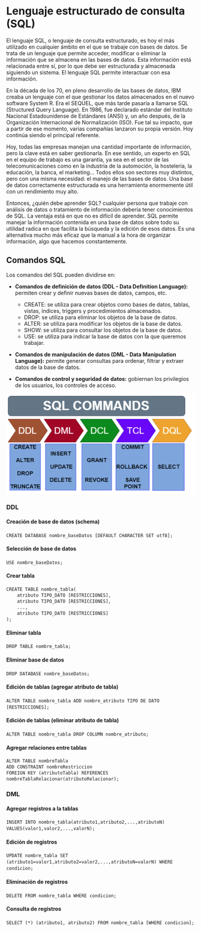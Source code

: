 # Lenguaje estructurado de consulta (SQL)

El lenguaje SQL, o lenguaje de consulta estructurado, es hoy el más utilizado en cualquier ámbito en el que se trabaje con bases de datos. Se trata de un lenguaje que permite acceder, modificar o eliminar la información que se almacena en las bases de datos. Esta información está relacionada entre sí, por lo que debe ser estructurada y almacenada siguiendo un sistema. El lenguaje SQL permite interactuar con esa información.

En la década de los 70, en pleno desarrollo de las bases de datos, IBM creaba un lenguaje con el que gestionar los datos almacenados en el nuevo software System R. Era el SEQUEL, que más tarde pasaría a llamarse SQL (Structured Query Language). En 1986, fue declarado estándar del Instituto Nacional Estadounidense de Estándares (ANSI) y, un año después, de la Organización Internacional de Normalización (ISO). Fue tal su impacto, que a partir de ese momento, varias compañías lanzaron su propia versión. Hoy continúa siendo el principal referente. 

Hoy, todas las empresas manejan una cantidad importante de información, pero la clave está en saber gestionarla. En ese sentido, un experto en SQL en el equipo de trabajo es una garantía, ya sea en el sector de las telecomunicaciones como en la industria de la automoción, la hostelería, la educación, la banca, el marketing... Todos ellos son sectores muy distintos, pero con una misma necesidad: el manejo de las bases de datos. Una base de datos correctamente estructurada es una herramienta enormemente útil con un rendimiento muy alto.

Entonces, ¿quién debe aprender SQL? cualquier persona que trabaje con análisis de datos o tratamiento de información debería tener conocimientos de SQL. La ventaja está en que no es difícil de aprender. SQL permite manejar la información contenida en una base de datos sobre todo su utilidad radica en que facilita la búsqueda y la edición de esos datos. Es una alternativa mucho más eficaz que la manual a la hora de organizar información, algo que hacemos constantemente. 

## Comandos SQL

Los comandos del SQL pueden dividirse en:

- **Comandos de definición de datos (DDL - Data Definition Language):** permiten crear y definir nuevas bases de datos, campos, etc.

    - CREATE: se utiliza para crear objetos como bases de datos, tablas, vistas, índices, triggers y procedimientos almacenados.
    - DROP: se utiliza para eliminar los objetos de la base de datos.
    - ALTER: se utiliza para modificar los objetos de la base de datos.
    - SHOW: se utiliza para consultar los objetos de la base de datos.
    - USE: se utiliza para indicar la base de datos con la que queremos trabajar.

- **Comandos de manipulación de datos (DML - Data Manipulation Language):** permite generar consultas para ordenar, filtrar y extraer datos de la base de datos.

- **Comandos de control y seguridad de datos:** gobiernan los privilegios de los usuarios, los controles de acceso.

![sqlComandos](./imagenes/sqlComandos.png)

### DDL

#### Creación de base de datos (schema)

`CREATE DATABASE nombre_baseDatos [DEFAULT CHARACTER SET utf8];`

#### Selección de base de datos

`USE nombre_baseDatos;`

#### Crear tabla

```
CREATE TABLE nombre_tabla(
    atributo TIPO_DATO [RESTRICCIONES],
    atributo TIPO_DATO [RESTRICCIONES],
    ...,
    atributo TIPO_DATO [RESTRICCIONES]
);
```

#### Eliminar tabla

`DROP TABLE nombre_tabla;`

#### Eliminar base de datos

`DROP DATABASE nombre_baseDatos;`

#### Edición de tablas (agregar atributo de tabla)

`ALTER TABLE nombre_tabla ADD nombre_atributo TIPO DE DATO [RESTRICCIONES];`

#### Edición de tablas (eliminar atributo de tabla)

`ALTER TABLE nombre_tabla DROP COLUMN nombre_atributo;`

#### Agregar relaciones entre tablas

```
ALTER TABLE nombreTabla
ADD CONSTRAINT nombreRestriccion
FOREIGN KEY (atributoTabla) REFERENCES
nombreTablaRelacionar(atributoRelacionar);
```

### DML

#### Agregar registros a la tablas

`INSERT INTO nombre_tabla(atributo1,atributo2,...,atributoN) VALUES(valor1,valor2,...,valorN);`

#### Edición de registros

`UPDATE nombre_tabla SET (atributo1=valor1,atributo2=valor2,...,atributoN=valorN) WHERE condicion;`

#### Eliminación de registros

`DELETE FROM nombre_tabla WHERE condicion;`

#### Consulta de registros

`SELECT (*) (atributo1, atributo2) FROM nombre_tabla [WHERE condicion];`